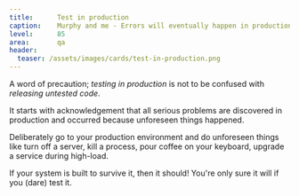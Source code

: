 ```yaml
---
title:      Test in production
caption:    Murphy and me - Errors will eventually happen in production
level:      85
area:       qa
header:
  teaser: /assets/images/cards/test-in-production.png
---
```


A word of precaution; _testing in production_ is not to be confused with _releasing untested code_.

It starts with acknowledgement that all serious problems are discovered in production and occurred because unforeseen things happened.

Deliberately go to your production environment and do unforeseen things like turn off a server, kill a process, pour coffee on your keyboard, upgrade a service during high-load.

If your system is built to survive it, then it should! You're only sure it will if you (dare) test it.
